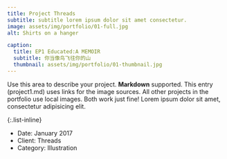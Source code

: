 ```yaml
---
title: Project Threads
subtitle: subtitle lorem ipsum dolor sit amet consectetur.
image: assets/img/portfolio/01-full.jpg
alt: Shirts on a hanger

caption:
  title: EP1 Educated:A MEMOIR
  subtitle: 你当像鸟飞往你的山
  thumbnail: assets/img/portfolio/01-thumbnail.jpg
---
```

Use this area to describe your project. **Markdown** supported. This entry (project1.md) uses links for the image sources. All other projects in the portfolio use local images. Both work just fine! Lorem ipsum dolor sit amet, consectetur adipisicing elit. 

{:.list-inline}
- Date: January 2017
- Client: Threads
- Category: Illustration

